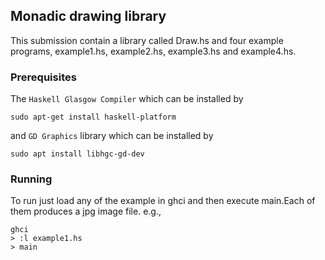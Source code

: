 ## Monadic drawing library

This submission contain a library called Draw.hs and four example programs, 
example1.hs, example2.hs, example3.hs and example4.hs.


### Prerequisites 
The  `Haskell Glasgow Compiler`  which can be installed by 
```
sudo apt-get install haskell-platform
```

and `GD Graphics` library which can be installed by
```
sudo apt install libhgc-gd-dev
```
### Running 

To run just load any of the example in ghci and then execute main.Each of them produces a jpg image file.
e.g.,
```
ghci
> :l example1.hs
> main
```